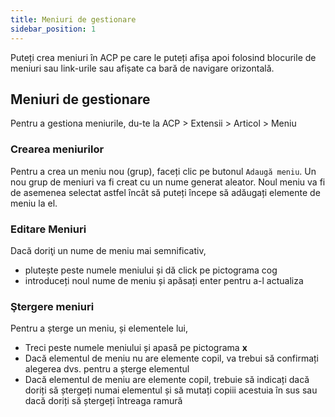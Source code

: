 ```yaml
---
title: Meniuri de gestionare
sidebar_position: 1
---
```


Puteți crea meniuri în ACP pe care le puteți afișa apoi folosind blocurile de meniuri sau link-urile sau afișate ca bară de navigare orizontală.

## Meniuri de gestionare

Pentru a gestiona meniurile, du-te la ACP > Extensii > Articol > Meniu

### Crearea meniurilor
Pentru a crea un meniu nou (grup), faceți clic pe butonul `Adaugă meniu`. Un nou grup de meniuri va fi creat cu un nume generat aleator. Noul meniu va fi de asemenea selectat astfel încât să puteți începe să adăugați elemente de meniu la el.

### Editare Meniuri
Dacă doriţi un nume de meniu mai semnificativ,
* plutește peste numele meniului și dă click pe pictograma cog
* introduceți noul nume de meniu și apăsați enter pentru a-l actualiza

### Ştergere meniuri
Pentru a șterge un meniu, și elementele lui,
* Treci peste numele meniului și apasă pe pictograma **x**
* Dacă elementul de meniu nu are elemente copil, va trebui să confirmați alegerea dvs. pentru a șterge elementul
* Dacă elementul de meniu are elemente copil, trebuie să indicați dacă doriți să ștergeți numai elementul și să mutați copiii acestuia în sus sau dacă doriți să ștergeți întreaga ramură
